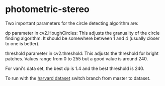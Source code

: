 # photometric-stereo

Two important parameters for the circle detecting algorithm are:

dp parameter in cv2.HoughCircles: This adjusts the granuality of the circle
finding algorithm. It should be somewhere between 1 and 4 (usually closer to one
is better).

threshold parameter in cv2.threshold: This adjusts the threshold for bright patches.
Values range from 0 to 255 but a good value is around 240.

For vani's data set, the best dp is 1.4 and the best threshold is 240.

To run with the [harvard dataset](http://vision.seas.harvard.edu/qsfs/Data.html) switch branch from master to dataset.


